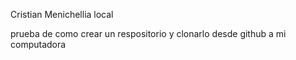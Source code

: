 Cristian Menichellia local

prueba de como crear un respositorio y clonarlo desde github a mi computadora

